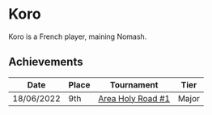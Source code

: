 # Koro

Koro is a French player, maining Nomash.

## Achievements

|Date|Place|Tournament|Tier|
|-|-|-|-|
| 18/06/2022 | 9th | [Area Holy Road #1](../../tournaments/misc/holyroad1.md) | Major |
